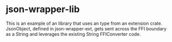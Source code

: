# json-wrapper-lib

This is an example of an library that uses an type from an extension crate.
JsonObject, defined in json-wrapper-ext, gets sent across the FFI boundary as a
String and leverages the existing String FFIConverter code.
